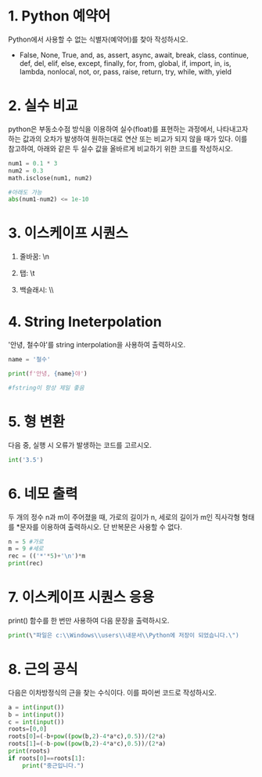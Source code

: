 # 1. Python 예약어

Python에서 사용할 수 없는 식별자(예약어)를 찾아 작성하시오.

- False, None, True, and, as, assert, async, await, break, class, continue, def, del, elif, else, except, finally, for, from, global, if, import, in, is, lambda, nonlocal, not, or, pass, raise, return, try, while, with, yield

# 2. 실수 비교

python은 부동소수점 방식을 이용하여 실수(float)를 표현하는 과정에서, 나타내고자 하는 값과의 오차가 발생하여 원하는대로 연산 또는 비교가 되지 않을 때가 있다. 이를 참고하여, 아래와 같은 두 실수 값을 올바르게 비교하기 위한 코드를 작성하시오.



```python
num1 = 0.1 * 3
num2 = 0.3
math.isclose(num1, num2)

#아래도 가능
abs(num1-num2) <= 1e-10
```





# 3. 이스케이프 시퀀스

1) 줄바꿈: \\n

2) 탭: \\t

3) 백슬래시: \\\



# 4. String Ineterpolation

'안녕, 철수야'를 string interpolation을 사용하여 출력하시오.

```python
name = '철수'

print(f'안녕, {name}야')

#fstring이 항상 제일 좋음
```



# 5. 형 변환

다음 중, 실행 시 오류가 발생하는 코드를 고르시오.

```python
int('3.5')
```



# 6. 네모 출력

두 개의 정수 n과 m이 주어졌을 때, 가로의 길이가 n, 세로의 길이가 m인 직사각형 형태를 *문자를 이용하여 출력하시오. 단 반복문은 사용할 수 없다.

```python 
n = 5 #가로
m = 9 #세로
rec = (('*'*5)+'\n')*m
print(rec)
```

# 7. 이스케이프 시퀀스 응용

print() 함수를 한 번만 사용하여 다음 문장을 출력하시오.

```python
print(\"파일은 c:\\Windows\\users\\내문서\\Python에 저장이 되었습니다.\")
```



# 8. 근의 공식

다음은 이차방정식의 근을 찾는 수식이다. 이를 파이썬 코드로 작성하시오.

```python
a = int(input())
b = int(input())
c = int(input())
roots=[0,0]
roots[0]=(-b+pow((pow(b,2)-4*a*c),0.5))/(2*a)
roots[1]=(-b-pow((pow(b,2)-4*a*c),0.5))/(2*a)
print(roots)
if roots[0]==roots[1]:
    print("중근입니다.")
```
